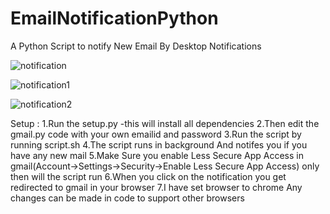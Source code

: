 # EmailNotificationPython
A Python Script to notify New Email By Desktop Notifications



![notification](https://user-images.githubusercontent.com/92035508/151678860-e46e9f9d-ae2d-4e3e-88d0-31d7d1578405.png)


![notification1](https://user-images.githubusercontent.com/92035508/151678862-0ce718bf-0203-4ee3-b031-755131f3f574.PNG)



![notification2](https://user-images.githubusercontent.com/92035508/151678863-74328b94-7e54-4197-a8e5-904dcbf76011.PNG)



Setup :
      1.Run the setup.py -this will install all dependencies
      2.Then edit the gmail.py code with your own emailid and password
      3.Run the script by running script.sh
      4.The script runs in background And notifes you if you have any new mail 
      5.Make Sure you enable Less Secure App Access in gmail(Account->Settings->Security->Enable Less Secure App Access) only then will the script run 
      6.When you click on the notification you get redirected to gmail in your browser
      7.I have set browser to chrome Any changes can be made in code to support other browsers
      
      
